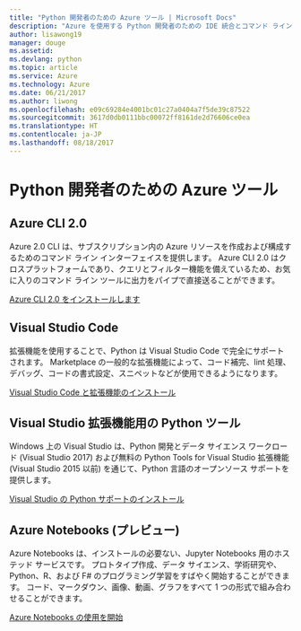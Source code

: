 ```yaml
---
title: "Python 開発者のための Azure ツール | Microsoft Docs"
description: "Azure を使用する Python 開発者のための IDE 統合とコマンド ライン インターフェイス。"
author: lisawong19
manager: douge
ms.assetid: 
ms.devlang: python
ms.topic: article
ms.service: Azure
ms.technology: Azure
ms.date: 06/21/2017
ms.author: liwong
ms.openlocfilehash: e09c69284e4001bc01c27a0404a7f5de39c87522
ms.sourcegitcommit: 3617d0db0111bbc00072ff8161de2d76606ce0ea
ms.translationtype: HT
ms.contentlocale: ja-JP
ms.lasthandoff: 08/18/2017
---
```

# <a name="azure-tools-for-python-developers"></a>Python 開発者のための Azure ツール

## <a name="azure-cli-20"></a>Azure CLI 2.0

Azure 2.0 CLI は、サブスクリプション内の Azure リソースを作成および構成するためのコマンド ライン インターフェイスを提供します。 Azure CLI 2.0 はクロスプラットフォームであり、クエリとフィルター機能を備えているため、お気に入りのコマンド ライン ツールに出力をパイプで直接送ることができます。 

[Azure CLI 2.0 をインストールします](https://docs.microsoft.com/cli/azure/install-azure-cli)

## <a name="visual-studio-code"></a>Visual Studio Code
拡張機能を使用することで、Python は Visual Studio Code で完全にサポートされます。 Marketplace の一般的な拡張機能によって、コード補完、lint 処理、デバッグ、コードの書式設定、スニペットなどが使用できるようになります。

[Visual Studio Code と拡張機能のインストール](https://code.visualstudio.com/docs/languages/python)

## <a name="python-tools-for-visual-studio-extension"></a>Visual Studio 拡張機能用の Python ツール
Windows 上の Visual Studio は、Python 開発とデータ サイエンス ワークロード (Visual Studio 2017) および無料の Python Tools for Visual Studio 拡張機能 (Visual Studio 2015 以前) を通じて、Python 言語のオープンソース サポートを提供します。 

[Visual Studio の Python サポートのインストール](https://docs.microsoft.com/visualstudio/python/installation)

## <a name="azure-notebooks-preview"></a>Azure Notebooks (プレビュー)
Azure Notebooks は、インストールの必要ない、Jupyter Notebooks 用のホステッド サービスです。 プロトタイプ作成、データ サイエンス、学術研究や、Python、R、および F# のプログラミング学習をすばやく開始することができます。 コード、マークダウン、画像、動画、グラフをすべて 1 つの形式で組み合わせることができます。

[Azure Notebooks の使用を開始](https://notebooks.azure.com/)
